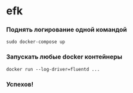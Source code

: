 # efk

### Поднять логирование одной командой
```
sudo docker-compose up
```
### Запускать любые docker контейнеры
```
docker run --log-driver=fluentd ...
```
### Успехов!
